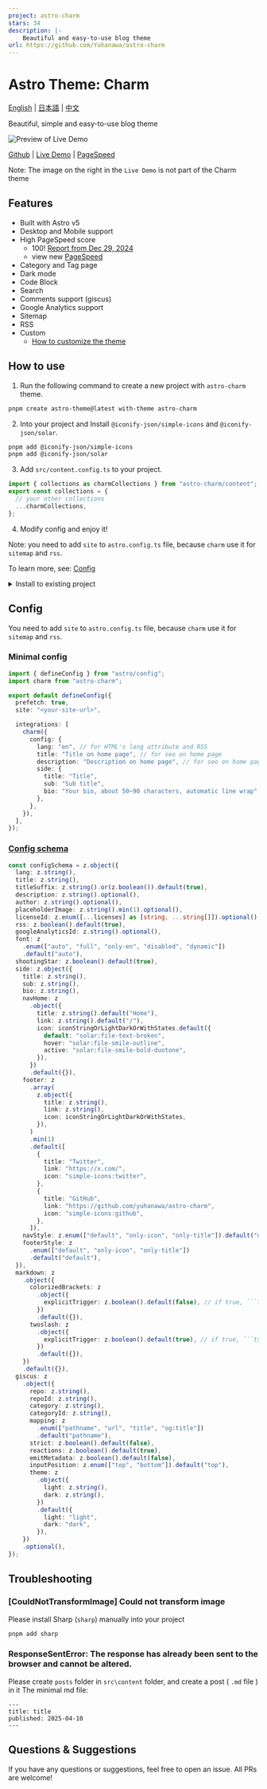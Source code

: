 ```yaml
---
project: astro-charm
stars: 34
description: |-
    Beautiful and easy-to-use blog theme
url: https://github.com/Yuhanawa/astro-charm
---
```


# Astro Theme: Charm

[English](./README.md) | [日本語](./README-ja.md) | [中文](./README-zh-cn.md)

Beautiful, simple and easy-to-use blog theme

![Preview of Live Demo](docs/Charm-Theme-Preview-20250211.png "Charm-Theme-Preview-20250211")

[Github](https://github.com/yuhanawa/astro-charm) | [Live Demo](https://astro-charm.vercel.app/) | [PageSpeed](https://pagespeed.web.dev/analysis?url=https%3A%2F%2Fastro-charm.vercel.app%2F)

Note: The image on the right in the `Live Demo` is not part of the Charm theme

## Features

- Built with Astro v5
- Desktop and Mobile support
- High PageSpeed score
  - 100! [Report from Dec 29, 2024](https://pagespeed.web.dev/analysis/https-astro-charm-vercel-app/g1cxq98foh)
  - view new [PageSpeed](https://pagespeed.web.dev/analysis?url=https%3A%2F%2Fastro-charm.vercel.app%2F)
- Category and Tag page
- Dark mode
- Code Block
- Search
- Comments support (giscus)
- Google Analytics support
- Sitemap
- RSS
- Custom
  - [How to customize the theme](https://astro-charm.vercel.app/posts/custom)

## How to use

1. Run the following command to create a new project with `astro-charm` theme.

```bash
pnpm create astro-theme@latest with-theme astro-charm
```

2. Into your project and Install `@iconify-json/simple-icons` and `@iconify-json/solar`.

```bash
pnpm add @iconify-json/simple-icons
pnpm add @iconify-json/solar
```

3. Add `src/content.config.ts` to your project.

```ts
import { collections as charmCollections } from "astro-charm/content";
export const collections = {
  // your other collections
  ...charmCollections,
};
```

4. Modify config and enjoy it!

Note: you need to add `site` to `astro.config.ts` file, because `charm` use it for `sitemap` and `rss`.

To learn more, see: [Config](#config)

<details>
  <summary>Install to existing project</summary>

1. Install `astro-charm`, `@iconify-json/simple-icons` and `@iconify-json/solar` to your project.

```bash
pnpm astro add astro-charm
pnpm add @iconify-json/simple-icons
pnpm add @iconify-json/solar
```

2. Modify `src/content.config.ts` file.

```ts
import { collections as charmCollections } from "astro-charm/content";
export const collections = {
  // your other collections
  ...charmCollections,
};
```

3. Modify `astro.config.ts` file, you can use following command to modify it.

```bash
pnpm create astro-theme@latest init astro-charm
```

Or you can modify it manually.

```ts
import { defineConfig } from "astro/config";
import charm from "astro-charm";

export default defineConfig({
  prefetch: true,
  site: "<your-site-url>",

  integrations: [
    charm({
      config: {
        lang: "en", // for HTML's lang attribute and RSS
        title: "Title on home page", // for seo on home page
        description: "Description on home page", // for seo on home page
        side: {
          title: "Title",
          sub: "Sub title",
          bio: "Your bio, about 50~90 characters, automatic line wrap",
        },
        // more config
      },
    }),
  ],
});
```

</details>

## Config

You need to add `site` to `astro.config.ts` file, because `charm` use it for `sitemap` and `rss`.

### Minimal config

```ts
import { defineConfig } from "astro/config";
import charm from "astro-charm";

export default defineConfig({
  prefetch: true,
  site: "<your-site-url>",

  integrations: [
    charm({
      config: {
        lang: "en", // for HTML's lang attribute and RSS
        title: "Title on home page", // for seo on home page
        description: "Description on home page", // for seo on home page
        side: {
          title: "Title",
          sub: "Sub title",
          bio: "Your bio, about 50~90 characters, automatic line wrap",
        },
      },
    }),
  ],
});
```

### [Config schema](https://github.com/Yuhanawa/astro-charm/blob/main/package/index.ts#L59-L152)

```ts
const configSchema = z.object({
  lang: z.string(),
  title: z.string(),
  titleSuffix: z.string().or(z.boolean()).default(true),
  description: z.string().optional(),
  author: z.string().optional(),
  placeholderImage: z.string().min(1).optional(),
  licenseId: z.enum([...licenses] as [string, ...string[]]).optional(),
  rss: z.boolean().default(true),
  googleAnalyticsId: z.string().optional(),
  font: z
    .enum(["auto", "full", "only-en", "disabled", "dynamic"])
    .default("auto"),
  shootingStar: z.boolean().default(true),
  side: z.object({
    title: z.string(),
    sub: z.string(),
    bio: z.string(),
    navHome: z
      .object({
        title: z.string().default("Home"),
        link: z.string().default("/"),
        icon: iconStringOrLightDarkOrWithStates.default({
          default: "solar:file-text-broken",
          hover: "solar:file-smile-outline",
          active: "solar:file-smile-bold-duotone",
        }),
      })
      .default({}),
    footer: z
      .array(
        z.object({
          title: z.string(),
          link: z.string(),
          icon: iconStringOrLightDarkOrWithStates,
        }),
      )
      .min(1)
      .default([
        {
          title: "Twitter",
          link: "https://x.com/",
          icon: "simple-icons:twitter",
        },
        {
          title: "GitHub",
          link: "https://github.com/yuhanawa/astro-charm",
          icon: "simple-icons:github",
        },
      ]),
    navStyle: z.enum(["default", "only-icon", "only-title"]).default("default"),
    footerStyle: z
      .enum(["default", "only-icon", "only-title"])
      .default("default"),
  }),
  markdown: z
    .object({
      colorizedBrackets: z
        .object({
          explicitTrigger: z.boolean().default(false), // if true, ```ts colorize-brackets
        })
        .default({}),
      twoslash: z
        .object({
          explicitTrigger: z.boolean().default(true), // if true, ```ts twoslash
        })
        .default({}),
    })
    .default({}),
  giscus: z
    .object({
      repo: z.string(),
      repoId: z.string(),
      category: z.string(),
      categoryId: z.string(),
      mapping: z
        .enum(["pathname", "url", "title", "og:title"])
        .default("pathname"),
      strict: z.boolean().default(false),
      reactions: z.boolean().default(true),
      emitMetadata: z.boolean().default(false),
      inputPosition: z.enum(["top", "bottom"]).default("top"),
      theme: z
        .object({
          light: z.string(),
          dark: z.string(),
        })
        .default({
          light: "light",
          dark: "dark",
        }),
    })
    .optional(),
});
```

## Troubleshooting

### [CouldNotTransformImage] Could not transform image

Please install Sharp (`sharp`) manually into your project

```bash
pnpm add sharp
```

### ResponseSentError: The response has already been sent to the browser and cannot be altered.

Please create `posts` folder in `src\content` folder, and create a post ( `.md` file ) in it
The minimal md file:

```
---
title: title
published: 2025-04-10
---

```


## Questions & Suggestions

If you have any questions or suggestions, feel free to open an issue. All PRs are welcome!

